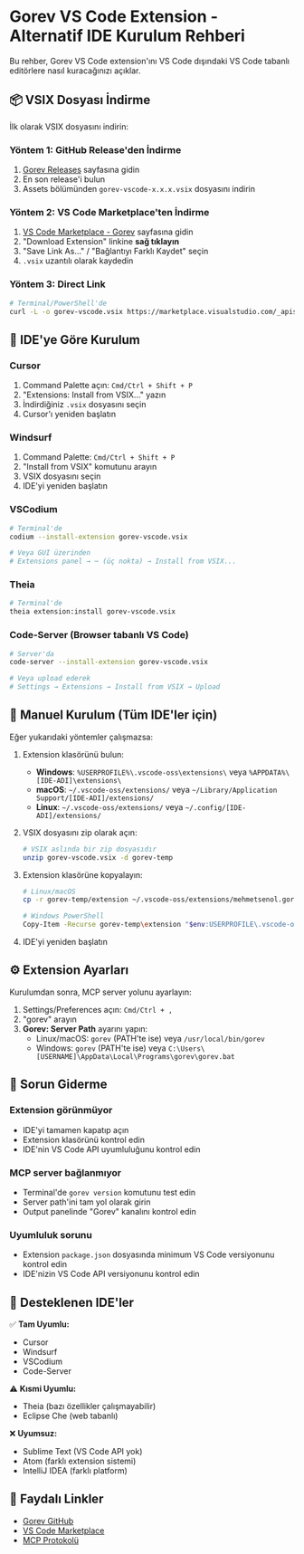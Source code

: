 # Gorev VS Code Extension - Alternatif IDE Kurulum Rehberi

Bu rehber, Gorev VS Code extension'ını VS Code dışındaki VS Code tabanlı editörlere nasıl kuracağınızı açıklar.

## 📦 VSIX Dosyası İndirme

İlk olarak VSIX dosyasını indirin:

### Yöntem 1: GitHub Release'den İndirme
1. [Gorev Releases](https://github.com/msenol/gorev/releases) sayfasına gidin
2. En son release'i bulun
3. Assets bölümünden `gorev-vscode-x.x.x.vsix` dosyasını indirin

### Yöntem 2: VS Code Marketplace'ten İndirme
1. [VS Code Marketplace - Gorev](https://marketplace.visualstudio.com/items?itemName=mehmetsenol.gorev-vscode) sayfasına gidin
2. "Download Extension" linkine **sağ tıklayın**
3. "Save Link As..." / "Bağlantıyı Farklı Kaydet" seçin
4. `.vsix` uzantılı olarak kaydedin

### Yöntem 3: Direct Link
```bash
# Terminal/PowerShell'de
curl -L -o gorev-vscode.vsix https://marketplace.visualstudio.com/_apis/public/gallery/publishers/mehmetsenol/vsextensions/gorev-vscode/latest/vspackage
```

## 🚀 IDE'ye Göre Kurulum

### Cursor
1. Command Palette açın: `Cmd/Ctrl + Shift + P`
2. "Extensions: Install from VSIX..." yazın
3. İndirdiğiniz `.vsix` dosyasını seçin
4. Cursor'ı yeniden başlatın

### Windsurf
1. Command Palette: `Cmd/Ctrl + Shift + P`
2. "Install from VSIX" komutunu arayın
3. VSIX dosyasını seçin
4. IDE'yi yeniden başlatın

### VSCodium
```bash
# Terminal'de
codium --install-extension gorev-vscode.vsix

# Veya GUI üzerinden
# Extensions panel → ⋯ (üç nokta) → Install from VSIX...
```

### Theia
```bash
# Terminal'de
theia extension:install gorev-vscode.vsix
```

### Code-Server (Browser tabanlı VS Code)
```bash
# Server'da
code-server --install-extension gorev-vscode.vsix

# Veya upload ederek
# Settings → Extensions → Install from VSIX → Upload
```

## 🔧 Manuel Kurulum (Tüm IDE'ler için)

Eğer yukarıdaki yöntemler çalışmazsa:

1. Extension klasörünü bulun:
   - **Windows**: `%USERPROFILE%\.vscode-oss\extensions\` veya `%APPDATA%\[IDE-ADI]\extensions\`
   - **macOS**: `~/.vscode-oss/extensions/` veya `~/Library/Application Support/[IDE-ADI]/extensions/`
   - **Linux**: `~/.vscode-oss/extensions/` veya `~/.config/[IDE-ADI]/extensions/`

2. VSIX dosyasını zip olarak açın:
   ```bash
   # VSIX aslında bir zip dosyasıdır
   unzip gorev-vscode.vsix -d gorev-temp
   ```

3. Extension klasörüne kopyalayın:
   ```bash
   # Linux/macOS
   cp -r gorev-temp/extension ~/.vscode-oss/extensions/mehmetsenol.gorev-vscode-0.2.0

   # Windows PowerShell
   Copy-Item -Recurse gorev-temp\extension "$env:USERPROFILE\.vscode-oss\extensions\mehmetsenol.gorev-vscode-0.2.0"
   ```

4. IDE'yi yeniden başlatın

## ⚙️ Extension Ayarları

Kurulumdan sonra, MCP server yolunu ayarlayın:

1. Settings/Preferences açın: `Cmd/Ctrl + ,`
2. "gorev" arayın
3. **Gorev: Server Path** ayarını yapın:
   - Linux/macOS: `gorev` (PATH'te ise) veya `/usr/local/bin/gorev`
   - Windows: `gorev` (PATH'te ise) veya `C:\Users\[USERNAME]\AppData\Local\Programs\gorev\gorev.bat`

## 🐛 Sorun Giderme

### Extension görünmüyor
- IDE'yi tamamen kapatıp açın
- Extension klasörünü kontrol edin
- IDE'nin VS Code API uyumluluğunu kontrol edin

### MCP server bağlanmıyor
- Terminal'de `gorev version` komutunu test edin
- Server path'ini tam yol olarak girin
- Output panelinde "Gorev" kanalını kontrol edin

### Uyumluluk sorunu
- Extension `package.json` dosyasında minimum VS Code versiyonunu kontrol edin
- IDE'nizin VS Code API versiyonunu kontrol edin

## 📝 Desteklenen IDE'ler

✅ **Tam Uyumlu:**
- Cursor
- Windsurf
- VSCodium
- Code-Server

⚠️ **Kısmi Uyumlu:**
- Theia (bazı özellikler çalışmayabilir)
- Eclipse Che (web tabanlı)

❌ **Uyumsuz:**
- Sublime Text (VS Code API yok)
- Atom (farklı extension sistemi)
- IntelliJ IDEA (farklı platform)

## 🔗 Faydalı Linkler

- [Gorev GitHub](https://github.com/msenol/gorev)
- [VS Code Marketplace](https://marketplace.visualstudio.com/items?itemName=mehmetsenol.gorev-vscode)
- [MCP Protokolü](https://github.com/modelcontextprotocol)